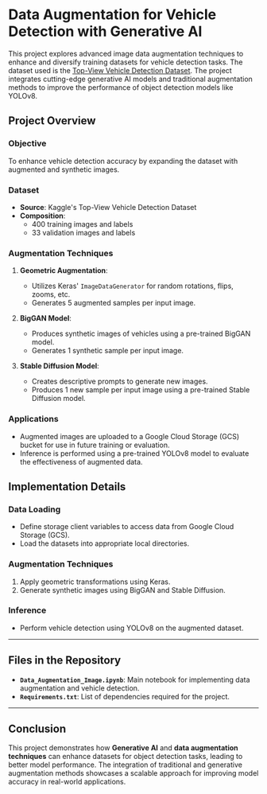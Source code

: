 # Data Augmentation for Vehicle Detection with Generative AI

This project explores advanced image data augmentation techniques to enhance and diversify training datasets for vehicle detection tasks. The dataset used is the [Top-View Vehicle Detection Dataset](https://www.kaggle.com/datasets/farzadnekouei/top-view-vehicle-detection-image-dataset). The project integrates cutting-edge generative AI models and traditional augmentation methods to improve the performance of object detection models like YOLOv8.

## Project Overview

### Objective
To enhance vehicle detection accuracy by expanding the dataset with augmented and synthetic images.

### Dataset
- **Source**: Kaggle's Top-View Vehicle Detection Dataset
- **Composition**: 
  - 400 training images and labels
  - 33 validation images and labels

### Augmentation Techniques
1. **Geometric Augmentation**:
   - Utilizes Keras' `ImageDataGenerator` for random rotations, flips, zooms, etc.
   - Generates 5 augmented samples per input image.

2. **BigGAN Model**:
   - Produces synthetic images of vehicles using a pre-trained BigGAN model.
   - Generates 1 synthetic sample per input image.

3. **Stable Diffusion Model**:
   - Creates descriptive prompts to generate new images.
   - Produces 1 new sample per input image using a pre-trained Stable Diffusion model.

### Applications
- Augmented images are uploaded to a Google Cloud Storage (GCS) bucket for use in future training or evaluation.
- Inference is performed using a pre-trained YOLOv8 model to evaluate the effectiveness of augmented data.


## Implementation Details

### Data Loading
- Define storage client variables to access data from Google Cloud Storage (GCS).
- Load the datasets into appropriate local directories.

### Augmentation Techniques
1. Apply geometric transformations using Keras.
2. Generate synthetic images using BigGAN and Stable Diffusion.

### Inference
- Perform vehicle detection using YOLOv8 on the augmented dataset.

---

## Files in the Repository

- **`Data_Augmentation_Image.ipynb`**: Main notebook for implementing data augmentation and vehicle detection.
- **`Requirements.txt`**: List of dependencies required for the project.

---

## Conclusion

This project demonstrates how **Generative AI** and **data augmentation techniques** can enhance datasets for object detection tasks, leading to better model performance. The integration of traditional and generative augmentation methods showcases a scalable approach for improving model accuracy in real-world applications.

